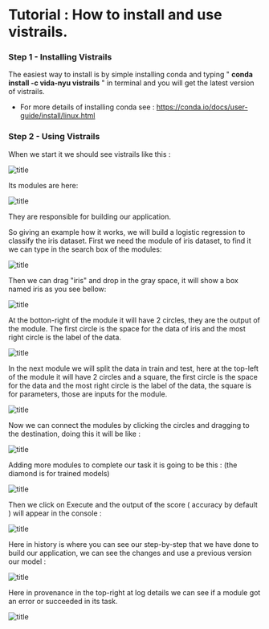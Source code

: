 
# Tutorial : How to install and use vistrails.

### Step 1 - Installing Vistrails

The easiest way to install is by simple installing conda and typing 
" **conda install -c vida-nyu vistrails** " in terminal and you will get the latest version of vistrails.


* For more details of installing conda see : https://conda.io/docs/user-guide/install/linux.html

### Step 2 - Using Vistrails

When we start it we should see vistrails like this :

![title](img/1.png)

Its modules are here:

![title](img/2.png)

They are responsible for building our application.

So giving an example how it works, we will build a logistic regression to classify the iris dataset.
First we need the module of iris dataset, to find it we can type in the search box of the modules:

![title](img/3.png)

Then we can drag "iris" and drop in the gray space, it will show a box named iris as you see bellow:

![title](img/4.png)

At the botton-right of the module it will have 2 circles, they are the output of the module. The first circle is the space for the data of iris and the most right circle is the label of the data.

![title](img/5.png)

In the next module we will split the data in train and test, here at the top-left of the module it will have 2 circles and a square, the first circle is the space for the data and the most right circle is the label of the data, the square is for parameters, those are inputs for the module.

![title](img/6.png)

Now we can connect the modules by clicking the circles and dragging to the destination, doing this it will be like :

![title](img/7.png)

Adding more modules to complete our task it is going to be this : (the diamond is for trained models)

![title](img/8.png)

Then we click on Execute and the output of the score ( accuracy by default ) will appear in the console :

![title](img/9.png)

Here in history is where you can see our step-by-step that we have done to build our application, 
we can see the changes and use a previous version our model :

![title](img/10.png)

Here in provenance in the top-right at log details we can see if a module got an error or succeeded in its task.

![title](img/11.png)


```python

```
